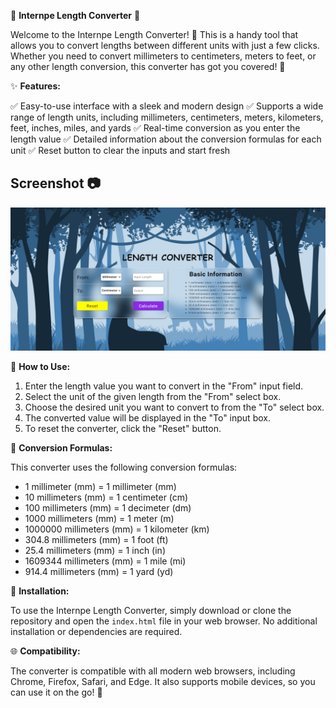 🌟 **Internpe Length Converter** 📐

Welcome to the Internpe Length Converter! 🎉 This is a handy tool that allows you to convert lengths between different units with just a few clicks. Whether you need to convert millimeters to centimeters, meters to feet, or any other length conversion, this converter has got you covered! 💪

✨ **Features:**

✅ Easy-to-use interface with a sleek and modern design
✅ Supports a wide range of length units, including millimeters, centimeters, meters, kilometers, feet, inches, miles, and yards
✅ Real-time conversion as you enter the length value
✅ Detailed information about the conversion formulas for each unit
✅ Reset button to clear the inputs and start fresh

## Screenshot 📷

<img src="data/preview.png" alt="Length Converter" width="600">

🔧 **How to Use:**

1. Enter the length value you want to convert in the "From" input field.
2. Select the unit of the given length from the "From" select box.
3. Choose the desired unit you want to convert to from the "To" select box.
4. The converted value will be displayed in the "To" input box.
5. To reset the converter, click the "Reset" button.

📖 **Conversion Formulas:**

This converter uses the following conversion formulas:

- 1 millimeter (mm) = 1 millimeter (mm)
- 10 millimeters (mm) = 1 centimeter (cm)
- 100 millimeters (mm) = 1 decimeter (dm)
- 1000 millimeters (mm) = 1 meter (m)
- 1000000 millimeters (mm) = 1 kilometer (km)
- 304.8 millimeters (mm) = 1 foot (ft)
- 25.4 millimeters (mm) = 1 inch (in)
- 1609344 millimeters (mm) = 1 mile (mi)
- 914.4 millimeters (mm) = 1 yard (yd)

🔗 **Installation:**

To use the Internpe Length Converter, simply download or clone the repository and open the `index.html` file in your web browser. No additional installation or dependencies are required.

🌐 **Compatibility:**

The converter is compatible with all modern web browsers, including Chrome, Firefox, Safari, and Edge. It also supports mobile devices, so you can use it on the go! 📱
